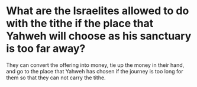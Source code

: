 # What are the Israelites allowed to do with the tithe if the place that Yahweh will choose as his sanctuary is too far away?

They can convert the offering into money, tie up the money in their hand, and go to the place that Yahweh has chosen if the journey is too long for them so that they can not carry the tithe.
